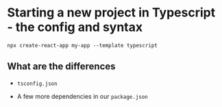 # Starting a new project in Typescript - the config and syntax

`npx create-react-app my-app --template typescript`

## What are the differences

- `tsconfig.json`

- A few more dependencies in our `package.json`
